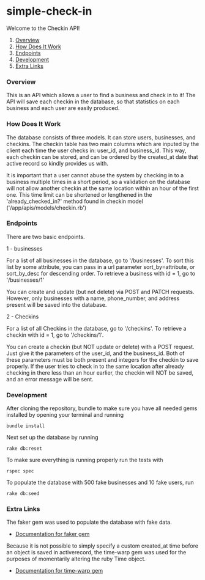 # simple-check-in

Welcome to the Checkin API!

1. [Overview](#overview)
2. [How Does It Work](#how-does-it-work)
3. [Endpoints](#endpoints)
4. [Development](#development)
5. [Extra Links](#extra-links)

### Overview

This is an API which allows a user to find a business and check in to it! The API will save each checkin in the database, so that statistics on each business and each user are easily produced. 

### How Does It Work

The database consists of three models. It can store users, businesses, and checkins. The checkin table has two main columns which are inputed by the client each time the user checks in: user_id, and business_id. This way, each checkin can be stored, and can be ordered by the created_at date that active record so kindly provides us with.  

It is important that a user cannot abuse the system by checking in to a business multiple times in a short period, so a validation on the database will not allow another checkin at the same location within an hour of the first one. This time limit can be shortened or lengthened in the 'already_checked_in?' method found in checkin model ('/app/apis/models/checkin.rb')

### Endpoints

There are two basic endpoints. 

1 - businesses

For a list of all businesses in the database, go to '/businesses'. To sort this list by some attribute, you can pass in a url parameter sort_by=attribute, or sort_by_desc for descending order.  To retrieve a business with id = 1, go to '/businesses/1' 

You can create and update (but not delete) via POST and PATCH requests. However, only businesses with a name, phone_number, and address present will be saved into the database. 

2 - Checkins

For a list of all Checkins in the database, go to '/checkins'. To retrieve a checkin with id = 1, go to '/checkins/1'.

You can create a checkin (but NOT update or delete) with a POST request. Just give it the parameters of the user_id, and the business_id. Both of these parameters must be both present and integers for the checkin to save properly. If the user tries to check in to the same location after already checking in there less than an hour earlier, the checkin will NOT be saved, and an error message will be sent. 

### Development
After cloning the repository, bundle to make sure you have all needed gems installed by opening your terminal and running
```
bundle install
```

Next set up the database by running
```
rake db:reset
```
To make sure everything is running properly run the tests with
```
rspec spec
```

To populate the database with 500 fake businesses and 10 fake users, run 
```
rake db:seed
```

### Extra Links
The faker gem was used to populate the database with fake data. 
- [Documentation for faker gem](https://github.com/stympy/faker)

Because it is not possible to simply specify a custom created_at time before an object is saved in activerecord, the time-warp gem was used for the purposes of momentarily altering the ruby Time object. 
- [Documentation for time-warp gem](https://github.com/harvesthq/time-warp)




